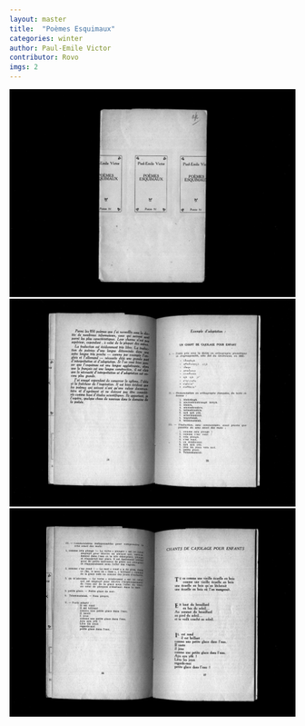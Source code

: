 ```yaml
---
layout: master
title:  "Poèmes Esquimaux"
categories: winter
author: Paul-Emile Victor
contributor: Rovo
imgs: 2
---
```


<img src="/assets/extras/esquimo-1.jpg">
<img src="/assets/extras/esquimo-2.jpg">
<img src="/assets/extras/esquimo-3.jpg">

